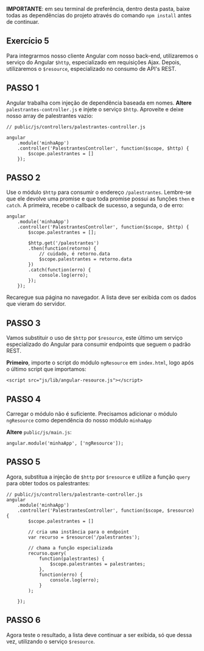 **IMPORTANTE**: em seu terminal de preferência, dentro desta pasta, baixe todas as dependências do projeto através do comando `npm install` antes de continuar.

## Exercício 5

Para integrarmos nosso cliente Angular com nosso back-end, utilizaremos o serviço do Angular `$http`, especializado em requisições Ajax. Depois, utilizaremos o `$resource`, especializado no consumo de API's REST.

## PASSO 1
Angular trabalha com injeção de dependência baseada em nomes.
**Altere** `palestrantes-controller.js` e injete o serviço `$http`. Aproveite e deixe nosso array de palestrantes vazio:

```
// public/js/controllers/palestrantes-controller.js

angular
    .module('minhaApp')
    .controller('PalestrantesController', function($scope, $http) {
        $scope.palestrantes = []
    });
```

## PASSO 2 
Use o módulo `$http` para consumir o endereço `/palestrantes`. Lembre-se que ele devolve uma promise e que toda promise possui as funções `then`
 e `catch`. A primeira, recebe o callback de sucesso, a segunda, o de erro:

```
angular
    .module('minhaApp')
    .controller('PalestrantesController', function($scope, $http) {
        $scope.palestrantes = [];

        $http.get('/palestrantes')
        .then(function(retorno) {
            // cuidado, é retorno.data
            $scope.palestrantes = retorno.data
        })
        .catch(function(erro) {
            console.log(erro);
        });
    });
```

Recaregue sua página no navegador. A lista deve ser exibida com os dados que vieram do servidor.

## PASSO 3
Vamos substituir o uso de `$http` por `$resource`, este último um serviço especializado do Angular para consumir endpoints que seguem o padrão REST.

**Primeiro**, importe o script do módulo `ngResource` em `index.html`, 
logo após o último script que importamos:

```
<script src="js/lib/angular-resource.js"></script>
```

## PASSO 4
Carregar o módulo não é suficiente. Precisamos adicionar o módulo `ngResource` como dependência do nosso módulo `minhaApp`

**Altere** `public/js/main.js`:

```
angular.module('minhaApp', ['ngResource']);
```

## PASSO 5

Agora, substitua a injeção de `$http` por `$resource` e utilize a função `query` para obter todos os palestrantes:

```
// public/js/controllers/palestrante-controller.js
angular
    .module('minhaApp')
    .controller('PalestrantesController', function($scope, $resource) {
        $scope.palestrantes = []

        // cria uma instância para o endpoint
        var recurso = $resource('/palestrantes');

        // chama a função especializada
        recurso.query(
            function(palestrantes) {
                $scope.palestrantes = palestrantes;
            }, 
            function(erro) {
                console.log(erro);
            }
        );        
        
    });
```

## PASSO 6
Agora teste o resultado, a lista deve continuar a ser exibida, só que dessa vez, utilizando o serviço `$resource`.